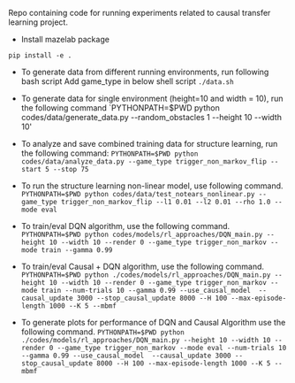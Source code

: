 Repo containing code for running experiments related to causal transfer learning project.

- Install mazelab package

`pip install -e .`

- To generate data from different running environments, run following bash script
Add game_type in below shell script
`./data.sh`

- To generate data for single environment (height=10 and width = 10), run the following command
`PYTHONPATH=$PWD python codes/data/generate_data.py --random_obstacles 1 --height 10 --width 10'

- To analyze and save combined training data for structure learning, run the following command:
`PYTHONPATH=$PWD python codes/data/analyze_data.py --game_type trigger_non_markov_flip --start 5 --stop 75`

- To run the structure learning non-linear model, use following command.
`PYTHONPATH=$PWD python codes/data/test_notears_nonlinear.py --game_type trigger_non_markov_flip --l1 0.01 --l2 0.01 --rho 1.0 --mode eval`

- To train/eval DQN algorithm, use the following command.
`PYTHONPATH=$PWD python codes/models/rl_approaches/DQN_main.py --height 10 --width 10 --render 0 --game_type trigger_non_markov --mode train --gamma 0.99`

- To train/eval Causal + DQN algorithm, use the following command.
`PYTHONPATH=$PWD python ./codes/models/rl_approaches/DQN_main.py --height 10 --width 10 --render 0 --game_type trigger_non_markov --mode train --num-trials 10 --gamma 0.99 --use_causal_model  --causal_update 3000 --stop_causal_update 8000 --H 100 --max-episode-length 1000 --K 5 --mbmf`

- To generate plots for performance of DQN and Causal Algorithm use the following command.
`PYTHONPATH=$PWD python ./codes/models/rl_approaches/DQN_main.py --height 10 --width 10 --render 0 --game_type trigger_non_markov --mode eval --num-trials 10 --gamma 0.99 --use_causal_model  --causal_update 3000 --stop_causal_update 8000 --H 100 --max-episode-length 1000 --K 5 --mbmf`
